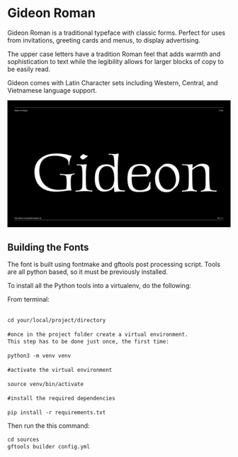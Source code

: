 
# Gideon Roman

Gideon Roman is a traditional typeface with classic forms. Perfect for uses from invitations, greeting cards and menus, to display advertising.

The upper case letters have a tradition Roman feel that adds warmth and sophistication to text while the legibility allows for larger blocks of copy to be easily read.

Gideon comes with Latin Character sets including Western, Central, and Vietnamese language support.

![Sample Image](Documentation/image1.png)

## Building the Fonts

The font is built using fontmake and gftools post processing script. Tools are all python based, so it must be previously installed.

To install all the Python tools into a virtualenv, do the following:

From terminal:

```

cd your/local/project/directory

#once in the project folder create a virtual environment. 
This step has to be done just once, the first time:

python3 -m venv venv

#activate the virtual environment

source venv/bin/activate

#install the required dependencies

pip install -r requirements.txt

```

Then run the this command:

```
cd sources
gftools builder config.yml
```
